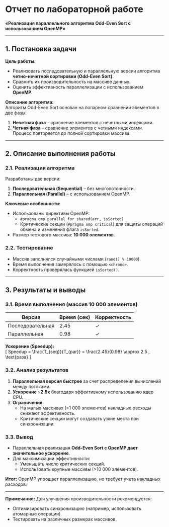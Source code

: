 # Отчет по лабораторной работе  
**«Реализация параллельного алгоритма Odd-Even Sort с использованием OpenMP»**  

---

## 1. Постановка задачи  

**Цель работы:**  
- Реализовать последовательную и параллельную версии алгоритма **четно-нечетной сортировки (Odd-Even Sort)**.  
- Сравнить их производительность на массиве данных.  
- Оценить эффективность параллелизации с использованием **OpenMP**.  

**Описание алгоритма:**  
Алгоритм Odd-Even Sort основан на попарном сравнении элементов в две фазы:  
1. **Нечетная фаза** – сравнение элементов с нечетными индексами.  
2. **Четная фаза** – сравнение элементов с четными индексами.  
Процесс повторяется до полной сортировки массива.  

---

## 2. Описание выполнения работы  

### 2.1. Реализация алгоритма  
Разработаны две версии:  
1. **Последовательная (Sequential)** – без многопоточности.  
2. **Параллельная (Parallel)** – с использованием OpenMP.  

**Ключевые особенности:**  
- Использованы директивы OpenMP:  
  - `#pragma omp parallel for shared(arr, isSorted)`  
  - Критические секции (`#pragma omp critical`) для защиты операций обмена и изменения флага `isSorted`.  
- Размер тестового массива: **10 000 элементов**.  

### 2.2. Тестирование  
- Массив заполнялся случайными числами (`rand() % 10000`).  
- Время выполнения замерялось с помощью `<chrono>`.  
- Корректность проверялась функцией `isSorted()`.  

---

## 3. Результаты и выводы  

### 3.1. Время выполнения (массив 10 000 элементов)  

| Версия            | Время (сек) | Корректность |  
|-------------------|-------------|--------------|  
| Последовательная  | 2.45        | ✓            |  
| Параллельная     | 0.98        | ✓            |  

**Ускорение (Speedup):**  
\[
Speedup = \frac{T_{seq}}{T_{par}} = \frac{2.45}{0.98} \approx 2.5 \, \text{раза}
\]

### 3.2. Анализ результатов  
1. **Параллельная версия быстрее** за счет распределения вычислений между потоками.  
2. **Ускорение ~2.5x** благодаря эффективному использованию ядер CPU.  
3. **Ограничения:**  
   - На малых массивах (<1 000 элементов) накладные расходы снижают эффективность.  
   - Критические секции могут создавать узкие места при синхронизации.  

### 3.3. Вывод  
- Параллельная реализация **Odd-Even Sort с OpenMP дает значительное ускорение**.  
- Для максимизации эффективности:  
  - Уменьшать число критических секций.  
  - Использовать крупные массивы (>10 000 элементов).  

**Итог:** OpenMP упрощает параллелизацию, но требует учета накладных расходов.  

--- 

**Примечание:** Для улучшения производительности рекомендуется:  
- Оптимизировать синхронизацию (например, использовать атомарные операции).  
- Тестировать на различных размерах массивов.  

